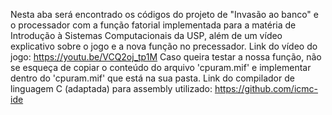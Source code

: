 Nesta aba será encontrado os códigos do projeto de "Invasão ao banco" e o processador com a função fatorial implementada para a matéria de Introdução à Sistemas Computacionais da USP, além de um vídeo explicativo sobre o jogo e a nova função no precessador.
Link do vídeo do jogo: https://youtu.be/VCQ2oj_tp1M
Caso queira testar a nossa função, não se esqueça de copiar o conteúdo do arquivo 'cpuram.mif' e implementar dentro do 'cpuram.mif' que está na sua pasta.
Link do compilador de linguagem C (adaptada) para assembly utilizado: https://github.com/icmc-ide
